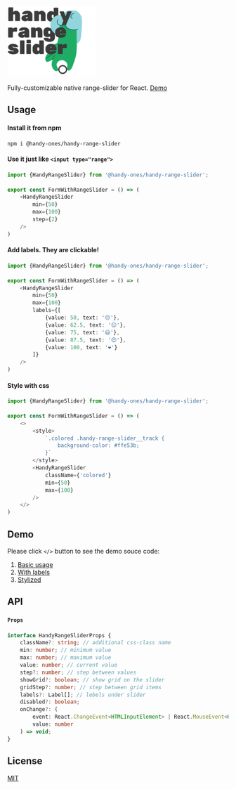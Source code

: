 <img
    width="200"
    alt="handy range slider"
    src="https://raw.githubusercontent.com/ivliag/handy-ones/master/services/showcase/src/assets/handy-range-slider.png"
/>

Fully-customizable native range-slider for React. [Demo](https://ivliag.github.io/handy-ones/?story=handy-range-slider--stylized)

## Usage

#### Install it from npm
```
npm i @handy-ones/handy-range-slider
```

#### Use it just like `<input type="range">`
```typescript
import {HandyRangeSlider} from '@handy-ones/handy-range-slider';

export const FormWithRangeSlider = () => (
    <HandyRangeSlider
        min={50}
        max={100}
        step={2}
    />
)
```

#### Add labels. They are clickable!
```typescript
import {HandyRangeSlider} from '@handy-ones/handy-range-slider';

export const FormWithRangeSlider = () => (
    <HandyRangeSlider
        min={50}
        max={100}
        labels={[
            {value: 50, text: '😔'},
            {value: 62.5, text: '😊'},
            {value: 75, text: '😃'},
            {value: 87.5, text: '😍'},
            {value: 100, text: '❤️'}
        ]}
    />
)
```

#### Style with css
```typescript
import {HandyRangeSlider} from '@handy-ones/handy-range-slider';

export const FormWithRangeSlider = () => (
    <>
        <style>
            `.colored .handy-range-slider__track {
                background-color: #ffe53b;
            }`
        </style>
        <HandyRangeSlider
            className={'colored'}
            min={50}
            max={100}
        />
    </>
)
```

## Demo
Please click `</>` button to see the demo souce code:
1. [Basic usage](https://ivliag.github.io/handy-ones/?story=handy-range-slider--basic)
2. [With labels](https://ivliag.github.io/handy-ones/?story=handy-range-slider--default-labels)
3. [Stylized](https://ivliag.github.io/handy-ones/?story=handy-range-slider--stylized)

## API
#### `Props`
```typescript
interface HandyRangeSliderProps {
    className?: string; // additional css-class name
    min: number; // minimum value
    max: number; // maximum value
    value: number; // current value
    step?: number; // step between values
    showGrid?: boolean; // show grid on the slider
    gridStep?: number; // step between grid items
    labels?: Label[]; // lebels under slider
    disabled?: boolean;
    onChange?: (
        event: React.ChangeEvent<HTMLInputElement> | React.MouseEvent<HTMLDivElement>,
        value: number
    ) => void;
}
```

## License
[MIT](https://github.com/ivliag/handy-ones/blob/master/packages/handy-range-slider/LICENSE)
